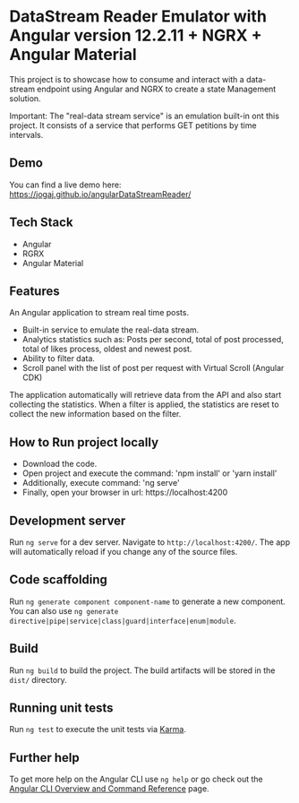 # DataStream Reader Emulator with Angular version 12.2.11 + NGRX + Angular Material

This project is to showcase how to consume and interact with a data-stream endpoint using Angular and NGRX to create a state Management solution.

Important: The "real-data stream service" is an emulation built-in ont this project. It consists of a service that performs GET petitions by time intervals. 

## Demo

You can find a live demo here:
https://jogaj.github.io/angularDataStreamReader/

## Tech Stack

- Angular
- RGRX
- Angular Material

## Features

An Angular application to stream real time posts.

- Built-in service to emulate the real-data stream.
- Analytics statistics such as: Posts per second, total of post processed, total of likes process, oldest and newest post.
- Ability to filter data.
- Scroll panel with the list of post per request with Virtual Scroll (Angular CDK)

The application automatically will retrieve data from the API and also start collecting the statistics. When a filter is applied, the statistics are reset to collect the new information based on the filter.

## How to Run project locally
- Download the code.
- Open project and execute the command: 'npm install' or 'yarn install'
- Additionally, execute command: 'ng serve'
- Finally, open your browser in url: https://localhost:4200

## Development server

Run `ng serve` for a dev server. Navigate to `http://localhost:4200/`. The app will automatically reload if you change any of the source files.

## Code scaffolding

Run `ng generate component component-name` to generate a new component. You can also use `ng generate directive|pipe|service|class|guard|interface|enum|module`.

## Build

Run `ng build` to build the project. The build artifacts will be stored in the `dist/` directory.

## Running unit tests

Run `ng test` to execute the unit tests via [Karma](https://karma-runner.github.io).

## Further help

To get more help on the Angular CLI use `ng help` or go check out the [Angular CLI Overview and Command Reference](https://angular.io/cli) page.
